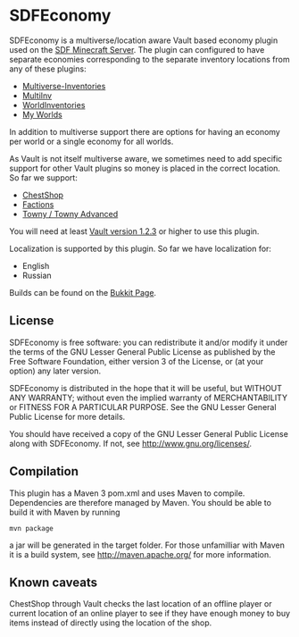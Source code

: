 SDFEconomy
==========

SDFEconomy is a multiverse/location aware Vault based economy plugin used on the [SDF Minecraft Server](http://sdf.org/?minecraft). The plugin can configured to have separate economies corresponding to the separate inventory locations from any of these plugins:

* [Multiverse-Inventories](http://dev.bukkit.org/server-mods/multiverse-inventories/)
* [MultiInv](http://dev.bukkit.org/server-mods/multiinv/) 
* [WorldInventories](http://dev.bukkit.org/server-mods/world-inventories/)
* [My Worlds](http://dev.bukkit.org/bukkit-plugins/my-worlds/)

In addition to multiverse support there are options for having an economy per world or a single economy for all worlds.

As Vault is not itself multiverse aware, we sometimes need to add specific support for other Vault plugins so money is placed in the correct location. So far we support:  

* [ChestShop](http://dev.bukkit.org/server-mods/chestshop/)
* [Factions](http://dev.bukkit.org/server-mods/factions/)
* [Towny / Towny Advanced](http://palmergames.com/)

You will need at least [Vault version 1.2.3](http://dev.bukkit.org/server-mods/vault/files/37-vault-1-2-23/) or higher to use this plugin.

Localization is supported by this plugin. So far we have localization for:

* English
* Russian

Builds can be found on the [Bukkit Page](http://dev.bukkit.org/server-mods/sdfeconomy/).

License
-------

SDFEconomy is free software: you can redistribute it and/or modify it under the
terms of the GNU Lesser General Public License as published by the Free
Software Foundation, either version 3 of the License, or (at your option) any
later version.

SDFEconomy is distributed in the hope that it will be useful, but WITHOUT ANY
WARRANTY; without even the implied warranty of MERCHANTABILITY or FITNESS FOR A
PARTICULAR PURPOSE. See the GNU Lesser General Public License for more details.

You should have received a copy of the GNU Lesser General Public License along
with SDFEconomy. If not, see http://www.gnu.org/licenses/.

Compilation
-----------

This plugin has a Maven 3 pom.xml and uses Maven to compile. Dependencies are 
therefore managed by Maven. You should be able to build it with Maven by running

    mvn package

a jar will be generated in the target folder. For those unfamilliar with Maven
it is a build system, see http://maven.apache.org/ for more information.

Known caveats
-------------

ChestShop through Vault checks the last location of an offline player or
current location of an online player to see if they have enough money to
buy items instead of directly using the location of the shop.
